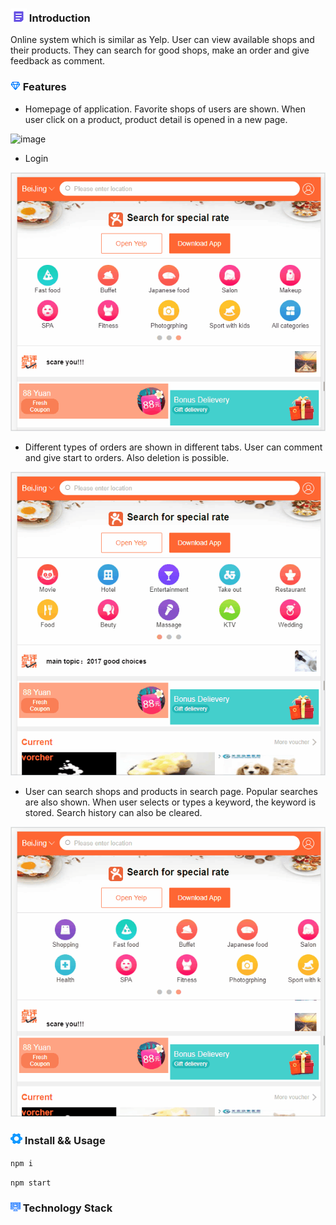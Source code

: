 ### ![image](https://github.com/liwang2019/lw-react/blob/master/resource/introduction.png)  Introduction
Online system which is similar as Yelp. User can view available shops and their products. They can search for good shops, make an order and give feedback as comment.

### ![image](https://github.com/liwang2019/lw-react/blob/master/resource/feature.png)  Features

- Homepage of application. Favorite shops of users are shown. When user click on a product, product detail is opened in a new page.

![image](https://github.com/liwang2019/lw-react/blob/master/lwevaluate/public/gif/homeAndDetail.gif)

- Login

![image](https://github.com/liwang2019/lw-react/blob/master/lwevaluate/public/gif/login.gif)

- Different types of orders are shown in different tabs. User can comment and give start to orders. Also deletion is possible.

![image](https://github.com/liwang2019/lw-react/blob/master/lwevaluate/public/gif/order.gif)

- User can search shops and products in search page. Popular searches are also shown. When user selects or types a keyword, the keyword is stored. Search history can also be cleared.

![image](https://github.com/liwang2019/lw-react/blob/master/lwevaluate/public/gif/search.gif)


### ![image](https://github.com/liwang2019/lw-react/blob/master/resource/install.png)  Install && Usage

`npm i`

`npm start`

### ![image](https://github.com/liwang2019/lw-react/blob/master/resource/stack.png)  Technology Stack


